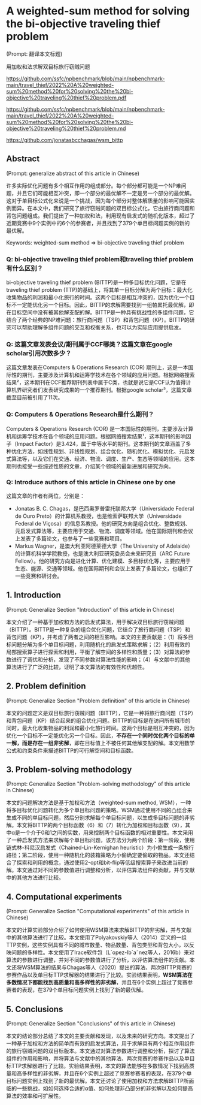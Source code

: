 # A weighted-sum method for solving the bi-objective traveling thief problem

(Prompt: 翻译本文标题)

用加权和法求解双目标旅行窃贼问题

https://github.com/ssfc/npbenchmark/blob/main/npbenchmark-main/travel_thief/2022%20A%20weighted-sum%20method%20for%20solving%20the%20bi-objective%20traveling%20thief%20problem.pdf

https://github.com/ssfc/npbenchmark/blob/main/npbenchmark-main/travel_thief/2022%20A%20weighted-sum%20method%20for%20solving%20the%20bi-objective%20traveling%20thief%20problem.md

https://github.com/jonatasbcchagas/wsm_bittp

## Abstract

(Prompt: generalize abstract of this article in Chinese)

许多实际优化问题有多个相互作用的组成部分。每个部分都可能是一个NP难问题，并且它们可能相互冲突，即一个部分的最优解不一定是另一个部分的最优解。这对于单目标公式化来说是一个挑战，因为每个部分对整体解质量的影响可能因实例而异。在本文中，我们研究了旅行窃贼问题的双目标公式化，它由旅行商问题和背包问题组成。我们提出了一种加权和法，利用现有启发式的随机化版本，超过了近期竞赛中9个实例中的6个的参赛者，并且找到了379个单目标问题实例的新的最优解。

Keywords: weighted-sum method => bi-objective traveling thief problem

### Q: bi-objective traveling thief problem和traveling thief problem有什么区别？

bi-objective traveling thief problem (BITTP)是一种多目标优化问题，它是在traveling thief problem (TTP)的基础上，将其单一目标分解为两个目标：最大化收集物品的利润和最小化旅行的时间。这两个目标是相互冲突的，因为优化一个目标不一定能优化另一个目标。因此，BITTP的求解需要找到一组帕累托最优解，即在目标空间中没有被其他解支配的解。BITTP是一种具有挑战性的多组件问题，它结合了两个经典的NP难问题：旅行商问题（TSP）和背包问题（KP）。BITTP的研究可以帮助理解多组件问题的交互和权衡关系，也可以为实际应用提供启发。

### Q: 这篇文章发表会议/期刊属于CCF哪类？这篇文章在google scholar引用次数多少？

这篇文章发表在Computers & Operations Research (COR) 期刊上，这是一本国际性的期刊，主要涉及计算机和运筹学技术在各个领域的应用问题。根据网络搜索结果²，这本期刊在CCF推荐期刊列表中属于C类，也就是说它是CCF认为值得计算机界研究者们发表研究成果的一个推荐期刊。根据google scholar³，这篇文章截至目前被引用了11次。

### Q: Computers & Operations Research是什么期刊？

Computers & Operations Research (COR) 是一本国际性的期刊，主要涉及计算机和运筹学技术在各个领域的应用问题。根据网络搜索结果¹，这本期刊的影响因子（Impact Factor）是3.424，属于中等水平的期刊。这本期刊的文章涵盖了多种优化方法，如线性规划、非线性规划、组合优化、随机优化、模拟优化、元启发式算法等，以及它们在交通、经济、物流、调度、生产、生态等领域的应用。这本期刊也接受一些综述性质的文章，介绍某个领域的最新进展和研究方向。

### Q: Introduce authors of this article in Chinese one by one

这篇文章的作者有两位，分别是：

- Jonatas B. C. Chagas，是巴西奥罗普雷托联邦大学（Universidade Federal de Ouro Preto）的计算机系教授，也是维索萨联邦大学（Universidade Federal de Viçosa）的信息系教授。他的研究方向是组合优化、整数规划、元启发式算法等，主要应用于交通、物流、调度等领域。他在国际期刊和会议上发表了多篇论文，也参与了一些竞赛和项目。
- Markus Wagner，是澳大利亚阿德莱德大学（The University of Adelaide）的计算机科学学院教授，也是澳大利亚研究委员会未来研究员（ARC Future Fellow）。他的研究方向是进化计算、优化建模、多目标优化等，主要应用于生态、能源、交通等领域。他在国际期刊和会议上发表了多篇论文，也组织了一些竞赛和研讨会。

## 1. Introduction

(Prompt: Generalize Section "Introduction" of this article in Chinese)

本文介绍了一种基于加权和方法的启发式算法，用于解决双目标旅行窃贼问题（BITTP）。BITTP是一种复杂的组合优化问题，它结合了旅行商问题（TSP）和背包问题（KP），并考虑了两者之间的相互影响。本文的主要贡献是：（1）将多目标问题分解为多个单目标问题，利用随机化的启发式策略求解；（2）利用有效的局部搜索算子进行探索和利用，平衡了解空间的多样性和质量；（3）对算法的参数进行了调优和分析，发现了不同参数对算法性能的影响；（4）与文献中的其他算法进行了广泛的比较，证明了本文算法的有效性和优越性。

## 2. Problem definition

(Prompt: Generalize Section "Problem definition" of this article in Chinese)

本文的问题定义是双目标旅行窃贼问题（BITTP），它是一种将旅行商问题（TSP）和背包问题（KP）结合起来的组合优化问题。BITTP的目标是在访问所有城市的同时，最大化收集物品的利润和最小化旅行时间。这两个目标是相互冲突的，因为优化一个目标不一定能优化另一个目标。因此，**不存在一个同时优化两个目标的单一解，而是存在一组非劣解**，即在目标值上不被任何其他解支配的解。本文用数学公式和约束条件来描述BITTP的可行解空间和目标函数。

## 3. Problem-solving methodology

(Prompt: Generalize Section "Problem-solving methodology" of this article in Chinese)

本文的问题解决方法是基于加权和方法（weighted-sum method, WSM），一种将多目标优化问题转化为多个单目标问题的策略。WSM通过使用不同的凸组合来生成不同的单目标问题，然后分别求解每个单目标问题，以生成多目标问题的非劣解。本文将BITTP的两个目标函数（6）和（7）转化为加权和目标函数（9），其中α是一个介于0和1之间的实数，用来控制两个目标函数的相对重要性。本文采用了一种启发式方法来求解每个单目标问题，该方法分为两个阶段：第一阶段，使用链式林-科尼汉启发式（Chained-Lin-Kernighan heuristic）为小偷生成一条旅行路径；第二阶段，使用一种随机化的装箱策略为小偷确定要偷取的物品。本文还结合了探索和利用的概念，通过使用2-opt和bit-flip等低级搜索算子来改进当前的解。本文通过对不同的参数值进行调整和分析，以评估算法组件的贡献，并与文献中的其他方法进行比较。

## 4. Computational experiments

(Prompt: Generalize Section "Computational experiments" of this article in Chinese)

本文的计算实验部分介绍了如何使用WSM算法来求解BITTP的非劣解，并与文献中的其他算法进行了比较。本文使用了Polyakovskiy等人（2014）定义的一组TTP实例，这些实例具有不同的城市数量、物品数量、背包类型和背包大小，以反映问题的多样性。本文使用了Irace软件包（L´opez-Ib´a˜nez等人，2016b）来对算法的参数进行调整，并对不同的参数值进行了分析，以评估算法组件的贡献。本文还将WSM算法的结果与Chagas等人（2020）提出的算法、两次BITTP竞赛的参赛作品以及单目标TTP求解器的结果进行了比较。实验结果表明，**WSM算法在多数情况下都能找到高质量和高多样性的非劣解**，并且在6个实例上超过了竞赛参赛者的表现，在379个单目标问题实例上找到了新的最优解。

## 5. Conclusions

(Prompt: Generalize Section "Conclusions" of this article in Chinese)

本文的结论部分总结了本文的主要贡献和发现，以及未来的研究方向。本文提出了一种基于加权和方法的简单而有效的启发式算法，用于求解具有两个相互作用组件的旅行窃贼问题的双目标版本。本文通过对算法参数进行调整和分析，探讨了算法组件的作用和影响，并将算法与文献中的其他算法、两次竞赛的参赛作品以及单目标TTP求解器进行了比较。实验结果表明，本文的算法能够在多数情况下找到高质量和高多样性的非劣解，并且在6个实例上超过了竞赛参赛者的表现，在379个单目标问题实例上找到了新的最优解。本文还讨论了使用加权和方法求解BITTP所面临的一些挑战，如如何选择合适的α值、如何处理非凸部分的非劣解以及如何提高算法的效率和可扩展性。

